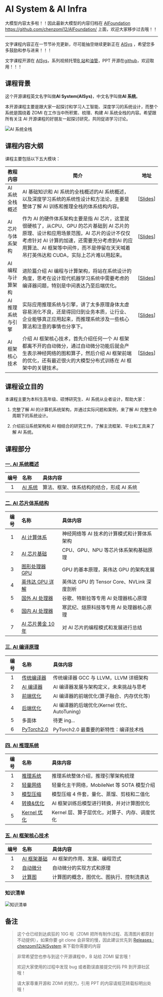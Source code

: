 # AI System & AI Infra

大模型内容太多啦！！因此最新大模型的内容归档在 [AIFoundation](https://github.com/chenzomi12/AIFoundation/) https://github.com/chenzomi12/AIFoundation/ 上面，欢迎大家移步过去哦！！

--------------

文字课程内容正在一节节补充更新，尽可能抽空继续更新正在 [AISys](https://chenzomi12.github.io/) ，希望您多多鼓励和参与进来！！！

文字课程开源在 [AISys](https://infrasys-ai.github.io/aisystem-docs)，系列视频托管[B 站](https://space.bilibili.com/517221395)和[油管](https://www.youtube.com/@zomi6222/videos)，PPT 开源在[github](https://github.com/chenzomi12/AISystem)，欢迎取用！！！

## 课程背景

这个开源课程英文名字叫做**AI System(AISys)**，中文名字叫做**AI 系统**。

本开源课程主要是跟大家一起探讨和学习人工智能、深度学习的系统设计，而整个系统是围绕着 ZOMI 在工作当中所积累、梳理、构建 AI 系统全栈的内容。希望跟所有关注 AI 开源课程的好朋友一起探讨研究，共同促进学习讨论。

![AI 系统全栈](images/aisystem.png)

## 课程内容大纲

课程主要包括以下五大模块：

| 教程内容  | 简介   | 地址  |
| ------------------ | ------------------------------------------------------------ | ------------------------------------------------------------ |
| AI 系统全栈概述  | AI 基础知识和 AI 系统的全栈概述的AI 系统概述，以及深度学习系统的系统性设计和方法论，主要是整体了解 AI 训练和推理全栈的体系结构内容。 | [[Slides](./01Introduction/README.md)] |
| AI 芯片与体系架构   | 作为 AI 的硬件体系架构主要是指 AI 芯片，这里就很硬核了，从CPU、GPU 的芯片基础到 AI 芯片的原理、设计和应用场景范围，AI 芯片的设计不仅仅考虑针对 AI 计算的加速，还需要充分考虑到AI 的应用算法、AI 框架等中间件，而不是停留在天天喊着吊打英伟达和 CUDA，实际上芯片难以用起来。 | [[Slides](./02Hardware/README.md)] |
| AI 编程与计算架构  | 进阶篇介绍 AI 编程与计算架构，将站在系统设计的角度，思考在设计现代机器学习系统中需要考虑的编译器问题，特别是中间表达乃至后端优化。 | [[Slides](./03Compiler/README.md)]  |
| AI 推理系统与引擎  | 实际应用推理系统与引擎，讲了太多原理身体太虚容易消化不良，还是得回归到业务本质，让行业、企业能够真正应用起来，而推理系统涉及一些核心算法和注意的事情也分享下。 | [[Slides](./04Inference/README.md)]  |
| AI 框架核心技术  | 介绍 AI 框架核心技术，首先介绍任何一个 AI 框架都离不开的自动微分，通过自动微分功能后就会产生表示神经网络的图和算子，然后介绍 AI 框架前端的优化，还有最近很火的大模型分布式训练在 AI 框架中的关键技术。  | [[Slides](./05Framework/README.md)]  |

## 课程设立目的

本课程主要为本科生高年级、硕博研究生、AI 系统从业者设计，帮助大家：

1. 完整了解 AI 的计算机系统架构，并通过实际问题和案例，来了解 AI 完整生命周期下的系统设计。

2. 介绍前沿系统架构和 AI 相结合的研究工作，了解主流框架、平台和工具来了解 AI 系统。

## 课程部分

### **[一. AI 系统概述](./01Introduction/)**

| 编号  | 名称       | 具体内容      |
|:---:|:----- |:--- |
| 1      | [AI 系统](./01Introduction/) | 算法、框架、体系结构的结合，形成 AI 系统  |

### **[二. AI 芯片体系结构](./02Hardware/)**

| 编号  | 名称       | 具体内容      |
|:---:|:----- |:--- |
| 1      | [AI 计算体系](./02Hardware/01Foundation/) | 神经网络等 AI 技术的计算模式和计算体系架构  |
| 2      | [AI 芯片基础](./02Hardware/02ChipBase/)   | CPU、GPU、NPU 等芯片体系架构基础原理       |
| 3      | [图形处理器 GPU](./02Hardware/03GPUBase/)  | GPU 的基本原理，英伟达 GPU 的架构发展  |
| 4      | [英伟达 GPU 详解](./02Hardware/04NVIDIA/) | 英伟达 GPU 的 Tensor Core、NVLink 深度剖析 |
| 5      | [国外 AI 处理器](./02Hardware/05Abroad/)   | 谷歌、特斯拉等专用 AI 处理器核心原理  |
| 6      | [国内 AI 处理器](./02Hardware/06Domestic/)   | 寒武纪、燧原科技等专用 AI 处理器核心原理  |
| 7      | [AI 芯片黄金 10 年](./02Hardware/07Thought/)   | 对 AI 芯片的编程模式和发展进行总结  |

### **[三. AI 编译原理](./03Compiler/)**

| 编号  | 名称       | 具体内容      |
|:---:|:----- |:--- |
| 1      | [传统编译器](./03Compiler/01Tradition/)    | 传统编译器 GCC 与 LLVM，LLVM 详细架构  |
| 2      | [AI 编译器](./03Compiler/02AICompiler/)  | AI 编译器发展与架构定义，未来挑战与思考   |
| 3      | [前端优化](./03Compiler/03Frontend/)      | AI 编译器的前端优化(算子融合、内存优化等)  |
| 4      | [后端优化](./03Compiler/04Backend/)       | AI 编译器的后端优化(Kernel 优化、AutoTuning) |
| 5      | 多面体      | 待更 ing...      |
| 6      | [PyTorch2.0](./03Compiler/06PyTorch/) | PyTorch2.0 最重要的新特性：编译技术栈  |

### **[四. AI 推理系统](./04Inference/)**

| 编号  | 名称       | 具体内容      |
|:---:|:----- |:--- |
| 1      | [推理系统](./04Inference/01Inference/)  | 推理系统整体介绍，推理引擎架构梳理  |
| 2      | [轻量网络](./04Inference/02Mobilenet/)  | 轻量化主干网络，MobileNet 等 SOTA 模型介绍 |
| 3      | [模型压缩](./04Inference/03Slim/)       | 模型压缩 4 件套，量化、蒸馏、剪枝和二值化       |
| 4      | [转换&优化](./04Inference/04Converter/) | AI 框架训练后模型进行转换，并对计算图优化      |
| 5      | [Kernel 优化](./04Inference/05Kernel/) | Kernel 层、算子层优化，对算子、内存、调度优化  |

### **[五. AI 框架核心技术](./05Framework/)**

| 编号  | 名称       | 具体内容      |
|:---:|:----- |:--- |
| 1   | [AI 框架基础](./05Framework/01Foundation/) | AI 框架的作用、发展、编程范式    |
| 2   | [自动微分](./05Framework/02AutoDiff/)     | 自动微分的实现方式和原理       |
| 3   | [计算图](./05Framework/03DataFlow/)      | 计算图的概念，图优化、图执行、控制流表达  |

### 知识清单

![知识清单](images/knowledge_list.png)

## 备注

> 这个仓已经到达疯狂的 10G 啦（ZOMI 把所有制作过程、高清图片都原封不动提供），如果你要 git clone 会非常的慢，因此建议优先到  [Releases · chenzomi12/AISystem](https://github.com/chenzomi12/AISystem/releases) 来下载你需要的内容

> 非常希望您也参与到这个开源课程中，B 站给 ZOMI 留言哦！
> 
> 欢迎大家使用的过程中发现 bug 或者勘误直接提交代码 PR 到开源社区哦！
>
> 请大家尊重开源和 ZOMI 的努力，引用 PPT 的内容请规范转载标明出处哦！
